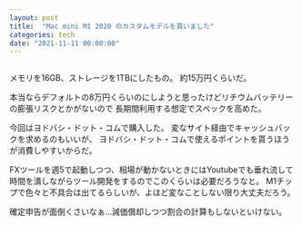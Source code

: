 ```yaml
---
layout: post
title:  "Mac mini M1 2020 のカスタムモデルを買いました"
categories: tech
date: "2021-11-11 00:00:00"
---
```



<div class="card">
  <a href=""></a>
  <div class="card__header">
    <a href=""></a>
  </div>
  <div class="card__image">
    <img src="">
  </div>
  <div class="card__title">
    <p></p>
  </div>
  <div class="card__description">
    <p></p>
  </div>
</div>


メモリを16GB、ストレージを1TBにしたもの。
約15万円くらいだ。

本当ならデフォルトの8万円くらいのにしようと思ったけどリチウムバッテリーの膨張リスクとかがないので
長期間利用する想定でスペックを高めた。

今回はヨドバシ・ドット・コムで購入した。
変なサイト経由でキャッシュバックを求めるのもいいが、
ヨドバシ・ドット・コムで使えるポイントを貰うほうが消費しやすいからだ。

FXツールを週5で起動しつつ、相場が動かないときにはYoutubeでも垂れ流して時間を潰しながらツール開発をするのでこのくらいは必要だろうなと。
M1チップで色々と不具合は出てるらしいが、よほど変なことしない限り大丈夫だろう。

確定申告が面倒くさいなぁ...減価償却しつつ割合の計算もしないといけない。
